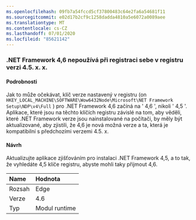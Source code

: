 ```yaml
---
ms.openlocfilehash: 09fb7a54fccd5cf37800483c64e2fa6a54681f11
ms.sourcegitcommit: e02d17b2cf9c1258dadda4810a5e6072a0089aee
ms.translationtype: MT
ms.contentlocale: cs-CZ
ms.lasthandoff: 07/01/2020
ms.locfileid: "85621142"
---
```

### <a name="the-net-framework-46-does-not-use-a-45xx-version-when-registering-itself-in-the-registry"></a>.NET Framework 4,6 nepoužívá při registraci sebe v registru verzi 4.5. x. x.

#### <a name="details"></a>Podrobnosti

Jak to může očekávat, klíč verze nastavený v registru (on <code>HKEY_LOCAL_MACHINE\SOFTWARE\Wow6432Node\Microsoft\NET Framework Setup\NDP\v4\Full</code> ) pro .NET Framework 4,6 začíná na ' 4,6 ', nikoli ' 4,5 '. Aplikace, které jsou na těchto klíčích registru závislé na tom, aby věděli, které .NET Framework verze jsou nainstalované na počítači, by měly být aktualizované, aby zjistili, že 4,6 je nová možná verze a ta, která je kompatibilní s předchozími verzemi 4.5. x.

#### <a name="suggestion"></a>Návrh

Aktualizujte aplikace zjišťováním pro instalaci .NET Framework 4,5, a to tak, že vyhledáte 4,5 klíče registru, abyste mohli taky přijmout 4,6.

| Name    | Hodnota       |
|:--------|:------------|
| Rozsah   |Edge|
|Verze|4.6|
|Typ|Modul runtime|
